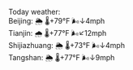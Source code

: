 Today weather:  
Beijing: 🌦 🌡️+79°F 🌬️↓4mph  
Tianjin: 🌧 🌡️+77°F 🌬️↙12mph  
Shijiazhuang: 🌦 🌡️+73°F 🌬️↓4mph  
Tangshan: 🌦 🌡️+77°F 🌬️↓9mph  
